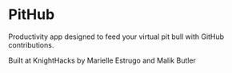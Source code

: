 # PitHub
Productivity app designed to feed your virtual pit bull with GitHub contributions.

Built at KnightHacks by Marielle Estrugo and Malik Butler
